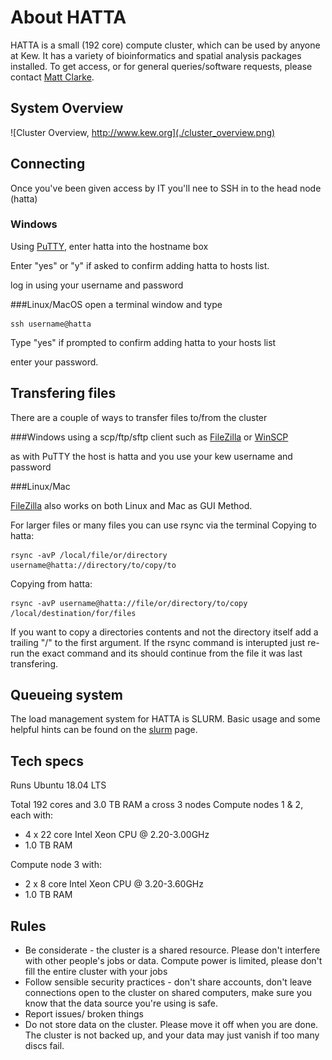 
# About HATTA

HATTA is a small (192 core) compute cluster, which can be used by anyone at Kew. It has a variety of bioinformatics and spatial analysis packages installed. To get access, or for general queries/software requests, please contact [Matt Clarke](mailto:m.clarke@kew.org).


## System Overview

![Cluster Overview, http://www.kew.org](./cluster_overview.png)


## Connecting

Once you've been given access by IT you'll nee to SSH in to the head node (hatta)

### Windows

Using [PuTTY](https://putty.org), enter hatta into the hostname box

Enter "yes" or "y" if asked to confirm adding hatta to hosts list.

log in using your username and password

###Linux/MacOS
open a terminal window and type

	ssh username@hatta

Type "yes" if prompted to confirm adding hatta to your hosts list

enter your password.

## Transfering files 

There are a couple of ways to transfer files to/from the cluster 

###Windows
using a scp/ftp/sftp client such as [FileZilla](https://filezilla-project.org/download.php?platform=win64) or [WinSCP](https://winscp.net/eng/index.php)

as with PuTTY the host is hatta and you use your kew username and password

###Linux/Mac

[FileZilla](https://filezilla-project.org) also works on both Linux and Mac as GUI Method.

For larger files or many files you can use rsync via the terminal
Copying to hatta:

	rsync -avP /local/file/or/directory username@hatta://directory/to/copy/to

Copying from hatta:

	rsync -avP username@hatta://file/or/directory/to/copy /local/destination/for/files

If you want to copy a directories contents and not the directory itself add a trailing "/" to the first argument.
If the rsync command is interupted just  re-run the exact command and its should continue from the file it was last transfering.


## Queueing system

The load management system for HATTA is SLURM. Basic usage and some helpful hints can be found on the [slurm](https://rbg-kew-bioinformatics-utils.readthedocs.io/en/latest/cluster/slurm/) page.


## Tech specs
Runs Ubuntu 18.04 LTS

Total 192 cores and 3.0 TB RAM a cross 3 nodes
Compute nodes 1 & 2, each with:

* 4 x 22 core Intel Xeon CPU @ 2.20-3.00GHz
* 1.0 TB RAM

Compute node 3 with:

* 2 x 8 core Intel Xeon CPU @ 3.20-3.60GHz
* 1.0 TB RAM


## Rules
* Be considerate - the cluster is a shared resource. Please don't interfere with other people's jobs or data. Compute power is limited, please don't fill the entire cluster with your jobs
* Follow sensible security practices - don't share accounts, don't leave connections open to the cluster on shared computers, make sure you know that the data source you're using is safe.
* Report issues/ broken things
* Do not store data on the cluster. Please move it off when you are done. The cluster is not backed up, and your data may just vanish if too many discs fail.
